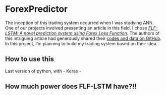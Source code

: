 # ForexPredictor

The inception of this trading system occurred when I was studying ANN. One of our projects involved presenting an article in this field. I chose [*FLF-LSTM: A novel prediction system using Forex Loss Function*](https://www.sciencedirect.com/science/article/pii/S1568494620307183). The authors of this intriguing article had generously shared their [codes and data on GitHub](https://github.com/slab-itu/forex_flf_lstm). In this project, I’m planning to build my trading system based on their idea.

## How to use this
Last version of python, with
    - Keras
    - 

## How much power does FLF-LSTM have?!!